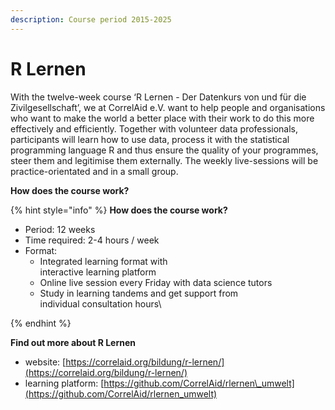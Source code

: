 ```yaml
---
description: Course period 2015-2025
---
```


# R Lernen

With the twelve-week course ‘R Lernen - Der Datenkurs von und für die Zivilgesellschaft’, we at CorrelAid e.V. want to help people and organisations who want to make the world a better place with their work to do this more effectively and efficiently. Together with volunteer data professionals, participants will learn how to use data, process it with the statistical programming language R and thus ensure the quality of your programmes, steer them and legitimise them externally. The weekly live-sessions will be practice-orientated and in a small group.

**How does the course work?**

{% hint style="info" %}
**How does the course work?**

* Period: 12 weeks
* Time required: 2-4 hours / week
* Format:&#x20;
  * Integrated learning format with\
    interactive learning platform
  * Online live session every Friday with data science tutors
  * Study in learning tandems and get support from\
    individual consultation hours\

{% endhint %}

**Find out more about R Lernen**

* website: [https://correlaid.org/bildung/r-lernen/](https://correlaid.org/bildung/r-lernen/)
* learning platform: [https://github.com/CorrelAid/rlernen\_umwelt](https://github.com/CorrelAid/rlernen_umwelt)

